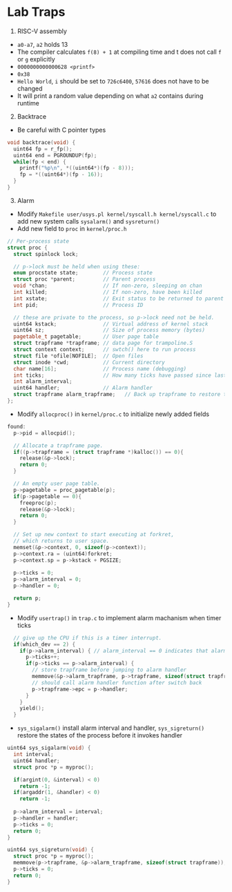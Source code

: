 # Lab Traps

1. RISC-V assembly

- `a0-a7`, `a2` holds 13
- The compiler calculates `f(8) + 1` at compiling time and t does not call `f` or `g` explicitly
- `0000000000000628 <printf>`
- `0x38`
- `Hello World`, `i` should be set to `726c6400`, `57616` does not have to be changed
- It will print a random value depending on what `a2` contains during runtime

2. Backtrace

- Be careful with C pointer types
```cpp
void backtrace(void) {
  uint64 fp = r_fp();
  uint64 end = PGROUNDUP(fp);
  while(fp < end) {
    printf("%p\n", *((uint64*)(fp - 8)));
    fp = *((uint64*)(fp - 16));
  }
}
```

3. Alarm

- Modify `Makefile user/usys.pl kernel/syscall.h kernel/syscall.c` to add new system calls `sysalarm()` and `sysreturn()`
- Add new field to `proc` in `kernel/proc.h`
```cpp
// Per-process state
struct proc {
  struct spinlock lock;

  // p->lock must be held when using these:
  enum procstate state;        // Process state
  struct proc *parent;         // Parent process
  void *chan;                  // If non-zero, sleeping on chan
  int killed;                  // If non-zero, have been killed
  int xstate;                  // Exit status to be returned to parent's wait
  int pid;                     // Process ID

  // these are private to the process, so p->lock need not be held.
  uint64 kstack;               // Virtual address of kernel stack
  uint64 sz;                   // Size of process memory (bytes)
  pagetable_t pagetable;       // User page table
  struct trapframe *trapframe; // data page for trampoline.S
  struct context context;      // swtch() here to run process
  struct file *ofile[NOFILE];  // Open files
  struct inode *cwd;           // Current directory
  char name[16];               // Process name (debugging)
  int ticks;                   // How many ticks have passed since last alarm
  int alarm_interval;          
  uint64 handler;              // Alarm handler
  struct trapframe alarm_trapframe;   // Back up trapframe to restore trapframe after alarm handler returns 
};
```

- Modify `allocproc()` in `kernel/proc.c` to initialize newly added fields
```cpp
found:
  p->pid = allocpid();

  // Allocate a trapframe page.
  if((p->trapframe = (struct trapframe *)kalloc()) == 0){
    release(&p->lock);
    return 0;
  }

  // An empty user page table.
  p->pagetable = proc_pagetable(p);
  if(p->pagetable == 0){
    freeproc(p);
    release(&p->lock);
    return 0;
  }

  // Set up new context to start executing at forkret,
  // which returns to user space.
  memset(&p->context, 0, sizeof(p->context));
  p->context.ra = (uint64)forkret;
  p->context.sp = p->kstack + PGSIZE;
  
  p->ticks = 0;
  p->alarm_interval = 0;
  p->handler = 0;

  return p;
}
```

- Modify `usertrap()` in `trap.c` to implement alarm machanism when timer ticks
```cpp
  // give up the CPU if this is a timer interrupt.
  if(which_dev == 2) {
    if(p->alarm_interval) { // alarm_interval == 0 indicates that alarm should not happen
      p->ticks++;
      if(p->ticks == p->alarm_interval) {
        // store trapframe before jumping to alarm handler
        memmove(&p->alarm_trapframe, p->trapframe, sizeof(struct trapframe));
        // should call alarm handler function after switch back
        p->trapframe->epc = p->handler;
      }
    }
    yield();
  }
```

- `sys_sigalarm()` install alarm interval and handler, `sys_sigreturn()` restore the states of the process before it invokes handler
```cpp
uint64 sys_sigalarm(void) {
  int interval;
  uint64 handler;
  struct proc *p = myproc();

  if(argint(0, &interval) < 0) 
    return -1;
  if(argaddr(1, &handler) < 0)
    return -1;
  
  p->alarm_interval = interval;
  p->handler = handler;
  p->ticks = 0;
  return 0;
}

uint64 sys_sigreturn(void) {
  struct proc *p = myproc();
  memmove(p->trapframe, &p->alarm_trapframe, sizeof(struct trapframe));
  p->ticks = 0;
  return 0;
}
``` 